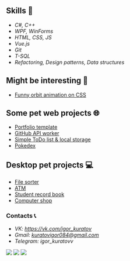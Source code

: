 ## Skills 🧠
 - *C#, C++*
 - *WPF, WinForms*
 - *HTML, CSS, JS*
 - *Vue.js*
 - *Git*
 - *T-SQL*
 - *Refactoring, Design patterns, Data structures*

## Might be interesting 🍒
 - [Funny orbit animation on CSS](https://kuratovigor.github.io/figuresorbit.github.io/)

## Some pet web projects 🌐
 - [Portfolio template](https://kuratovigor.github.io/portfolioDemo.github.io/)
 - [GitHub API worker](https://kuratovigor.github.io/github-users-worker/)
 - [Simple ToDo list & local storage](https://kuratovigor.github.io/todoListJS.github.io/)
 - [Pokedex](https://github.com/KuratovIgor/pokedex)

## Desktop pet projects 💻
 - [File sorter](https://github.com/KuratovIgor/FileSorter3000)
 - [ATM](https://github.com/KuratovIgor/Cash-Machine)
 - [Student record book](https://github.com/KuratovIgor/Record_book)
 - [Computer shop](https://github.com/KuratovIgor/SCN)

### Contacts 📞
 - *VK: https://vk.com/igor_kuratov*
 - *Gmail: kuratovigor084@gmail.com*
 - *Telegram: igor_kuratovv*


![](https://github-profile-summary-cards.vercel.app/api/cards/profile-details?username=KuratovIgor&theme=solarized_dark)
![](https://github-profile-summary-cards.vercel.app/api/cards/repos-per-language?username=KuratovIgor&theme=solarized_dark)
![](https://github-profile-summary-cards.vercel.app/api/cards/stats?username=KuratovIgor&theme=solarized_dark)
